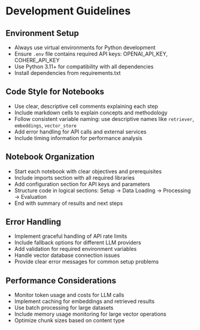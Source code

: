 # Development Guidelines

## Environment Setup
- Always use virtual environments for Python development
- Ensure `.env` file contains required API keys: OPENAI_API_KEY, COHERE_API_KEY
- Use Python 3.11+ for compatibility with all dependencies
- Install dependencies from requirements.txt

## Code Style for Notebooks
- Use clear, descriptive cell comments explaining each step
- Include markdown cells to explain concepts and methodology
- Follow consistent variable naming: use descriptive names like `retriever`, `embeddings`, `vector_store`
- Add error handling for API calls and external services
- Include timing information for performance analysis

## Notebook Organization
- Start each notebook with clear objectives and prerequisites
- Include imports section with all required libraries
- Add configuration section for API keys and parameters
- Structure code in logical sections: Setup → Data Loading → Processing → Evaluation
- End with summary of results and next steps

## Error Handling
- Implement graceful handling of API rate limits
- Include fallback options for different LLM providers
- Add validation for required environment variables
- Handle vector database connection issues
- Provide clear error messages for common setup problems

## Performance Considerations
- Monitor token usage and costs for LLM calls
- Implement caching for embeddings and retrieved results
- Use batch processing for large datasets
- Include memory usage monitoring for large vector operations
- Optimize chunk sizes based on content type
